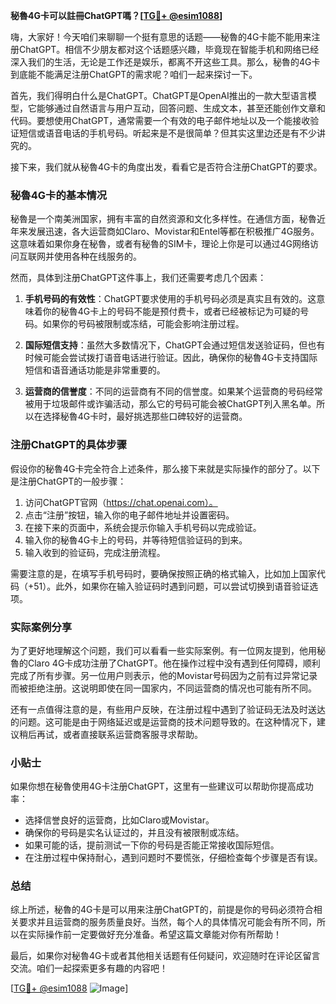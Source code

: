 **秘魯4G卡可以註冊ChatGPT嗎？[[TG💪+ @esim1088](https://t.me/s/esim1088)]**

嗨，大家好！今天咱们来聊聊一个挺有意思的话题——秘魯的4G卡能不能用来注册ChatGPT。相信不少朋友都对这个话题感兴趣，毕竟现在智能手机和网络已经深入我们的生活，无论是工作还是娱乐，都离不开这些工具。那么，秘魯的4G卡到底能不能满足注册ChatGPT的需求呢？咱们一起来探讨一下。

首先，我们得明白什么是ChatGPT。ChatGPT是OpenAI推出的一款大型语言模型，它能够通过自然语言与用户互动，回答问题、生成文本，甚至还能创作文章和代码。要想使用ChatGPT，通常需要一个有效的电子邮件地址以及一个能接收验证短信或语音电话的手机号码。听起来是不是很简单？但其实这里边还是有不少讲究的。

接下来，我们就从秘魯4G卡的角度出发，看看它是否符合注册ChatGPT的要求。

### 秘魯4G卡的基本情况

秘魯是一个南美洲国家，拥有丰富的自然资源和文化多样性。在通信方面，秘魯近年来发展迅速，各大运营商如Claro、Movistar和Entel等都在积极推广4G服务。这意味着如果你身在秘魯，或者有秘魯的SIM卡，理论上你是可以通过4G网络访问互联网并使用各种在线服务的。

然而，具体到注册ChatGPT这件事上，我们还需要考虑几个因素：

1. **手机号码的有效性**：ChatGPT要求使用的手机号码必须是真实且有效的。这意味着你的秘魯4G卡上的号码不能是预付费卡，或者已经被标记为可疑的号码。如果你的号码被限制或冻结，可能会影响注册过程。

2. **国际短信支持**：虽然大多数情况下，ChatGPT会通过短信发送验证码，但也有时候可能会尝试拨打语音电话进行验证。因此，确保你的秘魯4G卡支持国际短信和语音通话功能是非常重要的。

3. **运营商的信誉度**：不同的运营商有不同的信誉度。如果某个运营商的号码经常被用于垃圾邮件或诈骗活动，那么它的号码可能会被ChatGPT列入黑名单。所以在选择秘魯4G卡时，最好挑选那些口碑较好的运营商。

### 注册ChatGPT的具体步骤

假设你的秘魯4G卡完全符合上述条件，那么接下来就是实际操作的部分了。以下是注册ChatGPT的一般步骤：

1. 访问ChatGPT官网（https://chat.openai.com）。
2. 点击“注册”按钮，输入你的电子邮件地址并设置密码。
3. 在接下来的页面中，系统会提示你输入手机号码以完成验证。
4. 输入你的秘魯4G卡上的号码，并等待短信验证码的到来。
5. 输入收到的验证码，完成注册流程。

需要注意的是，在填写手机号码时，要确保按照正确的格式输入，比如加上国家代码（+51）。此外，如果你在输入验证码时遇到问题，可以尝试切换到语音验证选项。

### 实际案例分享

为了更好地理解这个问题，我们可以看看一些实际案例。有一位网友提到，他用秘魯的Claro 4G卡成功注册了ChatGPT。他在操作过程中没有遇到任何障碍，顺利完成了所有步骤。另一位用户则表示，他的Movistar号码因为之前有过异常记录而被拒绝注册。这说明即使在同一国家内，不同运营商的情况也可能有所不同。

还有一点值得注意的是，有些用户反映，在注册过程中遇到了验证码无法及时送达的问题。这可能是由于网络延迟或是运营商的技术问题导致的。在这种情况下，建议稍后再试，或者直接联系运营商客服寻求帮助。

### 小贴士

如果你想在秘魯使用4G卡注册ChatGPT，这里有一些建议可以帮助你提高成功率：

- 选择信誉良好的运营商，比如Claro或Movistar。
- 确保你的号码是实名认证过的，并且没有被限制或冻结。
- 如果可能的话，提前测试一下你的号码是否能正常接收国际短信。
- 在注册过程中保持耐心，遇到问题时不要慌张，仔细检查每个步骤是否有误。

### 总结

综上所述，秘魯的4G卡是可以用来注册ChatGPT的，前提是你的号码必须符合相关要求并且运营商的服务质量良好。当然，每个人的具体情况可能会有所不同，所以在实际操作前一定要做好充分准备。希望这篇文章能对你有所帮助！

最后，如果你对秘魯4G卡或者其他相关话题有任何疑问，欢迎随时在评论区留言交流。咱们一起探索更多有趣的内容吧！

[[TG💪+ @esim1088](https://t.me/s/esim1088) ![Image](https://i.postimg.cc/4NQfJmqS/Snipaste-2025-05-13-00-14-12.png)]